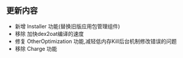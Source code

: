 ## 更新内容

- 新增 Installer 功能(替换旧版应用包管理组件)
- 移除 加快dex2oat编译的速度
- 修复 OtherOptimization 功能,减轻低内存Kill后台机制修改错误的问题
- 移除 Charge 功能
